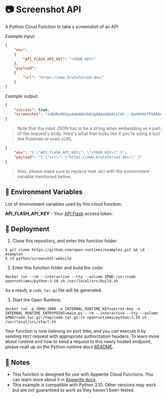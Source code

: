 # 📷 Screenshot API

A Python Cloud Function to take a screenshot of an API

_Example input:_

```json
{
    "env": 
    { 
        "API_FLASH_API_KEY": "<YOUR KEY>" 
    },
    "payload": 
    { 
        "url": "https://www.bruteforced.dev/" 
    }
}
```

_Example output:_


```json
{
    "success": true,
    "screenshot": "iVBORw0KGgoAAAANSUhEUgAAAaQAAALiCAY...QoH9hbkTPQAAAABJRU5ErkJggg=="
}
```

>Note that the input JSON has to be a string when embedding as a part of the request's body. Here's what that looks like if you're using a tool like Postman or even cURL

```json
{
    "env": "{ \"API_FLASH_API_KEY\": \"<YOUR KEY>\" }",
    "payload": "{ \"url\": \"https://www.bruteforced.dev/\" }"
}
```

>Also, please make sure to replace `YOUR KEY` with the environment variable mentioned below.

## 📝 Environment Variables

List of environment variables used by this cloud function:

**API_FLASH_API_KEY** - Your [API Flash](https://apiflash.com/) access token.

## 🚀 Deployment

1. Clone this repository, and enter this function folder:

```
$ git clone https://github.com/open-runtimes/examples.git && cd examples
$ cd python/screenshot-website
```

2. Enter this function folder and build the code:
```
docker run --rm --interactive --tty --volume $PWD:/usr/code openruntimes/python:3.10 sh /usr/local/src/build.sh
```
As a result, a `code.tar.gz` file will be generated.

3. Start the Open Runtime:
```
docker run -p 3000:3000 -e INTERNAL_RUNTIME_KEY=secret-key -e INTERNAL_RUNTIME_ENTRYPOINT=main.py --rm --interactive --tty --volume $PWD/code.tar.gz:/tmp/code.tar.gz:ro openruntimes/python:3.10 sh /usr/local/src/start.sh
```

Your function is now listening on port `3000`, and you can execute it by sending `POST` request with appropriate authorization headers. To learn more about runtime and how to send a request to this newly hosted endpoint, please read up on the Python runtime docs [README](https://github.com/open-runtimes/open-runtimes/tree/main/runtimes/python-3.10).

## 📝 Notes
 - This function is designed for use with Appwrite Cloud Functions. You can learn more about it in [Appwrite docs](https://appwrite.io/docs/functions).
 - This example is compatible with Python 3.10. Other versions may work but are not guaranteed to work as they haven't been tested.